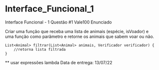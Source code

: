 # Interface_Funcional_1

Interface Funcional - 1
Questão #1
Vale100
Enunciado

Criar uma função que receba uma lista de animais (espécie, isVoador) e uma função como parâmetro e retorne os animais que sabem voar ou não.

    List<Animal> filtrar(List<Animal> animais, Verificador verificador) {
        //retorna lista filtrada
    }

** usar expressões lambda
Data de entrega: 13/07/22
